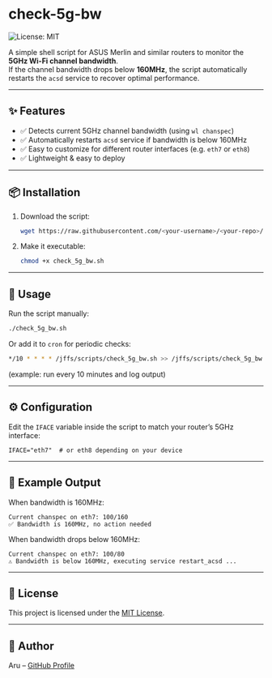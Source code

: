 # check-5g-bw

![License: MIT](https://img.shields.io/badge/License-MIT-green.svg)

A simple shell script for ASUS Merlin and similar routers to monitor the **5GHz Wi-Fi channel bandwidth**.  
If the channel bandwidth drops below **160MHz**, the script automatically restarts the `acsd` service to recover optimal performance.  

---

## ✨ Features
- ✅ Detects current 5GHz channel bandwidth (using `wl chanspec`)
- ✅ Automatically restarts `acsd` service if bandwidth is below 160MHz
- ✅ Easy to customize for different router interfaces (e.g. `eth7` or `eth8`)
- ✅ Lightweight & easy to deploy

---

## 📦 Installation
1. Download the script:
   ```bash
   wget https://raw.githubusercontent.com/<your-username>/<your-repo>/main/check_5g_bw.sh -O check_5g_bw.sh
   ```
2. Make it executable:
   ```bash
   chmod +x check_5g_bw.sh
   ```
---

## 🚀 Usage
Run the script manually:
   ```bash
   ./check_5g_bw.sh
   ```
Or add it to `cron` for periodic checks:
   ```bash
   */10 * * * * /jffs/scripts/check_5g_bw.sh >> /jffs/scripts/check_5g_bw.log 2>&1
   ```
(example: run every 10 minutes and log output)

---

## ⚙️ Configuration
Edit the `IFACE` variable inside the script to match your router’s 5GHz interface:
   ```script
   IFACE="eth7"  # or eth8 depending on your device
   ```

---

## 📝 Example Output
When bandwidth is 160MHz:
   ```output
   Current chanspec on eth7: 100/160
   ✅ Bandwidth is 160MHz, no action needed
   ```
When bandwidth drops below 160MHz:
   ```output
   Current chanspec on eth7: 100/80
   ⚠️ Bandwidth is below 160MHz, executing service restart_acsd ...

   ```

---

## 📄 License
This project is licensed under the [MIT License](LICENSE).

 ---

## 👤 Author
Aru – [GitHub Profile](https://github.com/AruChen)
